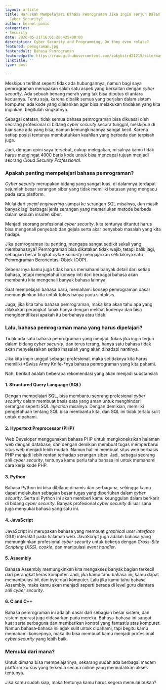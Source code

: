 ```yaml
---
layout: article
title: Haruskah Mempelajari Bahasa Pemrograman Jika Ingin Terjun Dalam Bidang
  Cyber Security?
author: kernel-panic
categories:
- Security
date: 2020-05-21T16:01:28.425+00:00
description: Cyber Security and Programming, Do they even relate?
featured: pemograman.jpg
featuredalt: Bahasa Pemrograman
featuredpath: https://raw.githubusercontent.com/zakybstrd21215/site/master/static/uploads
linktitle: ''
type: post

---
```

Meskipun terlihat seperti tidak ada hubungannya, namun bagi saya pemrograman merupakan salah satu aspek yang berkaitan dengan *cyber security*. Ada sebuah benang merah yang tak bisa diputus di antara keduanya. Tentu saja, karena dibalik semua yang berjalan dalam sistem komputer, ada kode yang dijalankan agar bisa melakukan tindakan yang kita inginkan, begitulah singkatnya.

Sebagai catatan, tidak semua bahasa pemrograman bisa dikuasai oleh seorang profesional di bidang *cyber security* secara tunggal, meskipun di luar sana ada yang bisa, namun kemungkinannya sangat kecil. Karena setiap posisi tentunya membutuhkan keahlian yang berbeda dan terpisah juga.

Jadi, dengan opini saya tersebut, cukup melegakan, misalnya kamu tidak harus mengingat 4000 baris kode untuk bisa mencapai tujuan menjadi seorang *Cloud Security Professional.*

### Apakah penting mempelajari bahasa pemrograman?

*Cyber security* merupakan bidang yang sangat luas, di dalamnya terdapat sejumlah besar serangan siber yang tidak memiliki batasan yang mengacu pada satu platform.

Mulai dari *social engineering* sampai ke serangan SQL misalnya, dan masih banyak lagi berbagai jenis serangan yang memerlukan metode berbeda dalam sebuah insiden siber.

Menjadi seorang profesional *cyber security*, kita tentunya dituntut harus bisa mengenali penyebab dan gejala serta akar penyebab masalah yang kita hadapi.

Jika pemrograman itu penting, mengapa sangat sedikit sekali yang membahasnya? Pemrograman bisa dikatakan tidak wajib, tetapi balik lagi, sebagian besar tingkat *cyber security* mengajarkan setidaknya satu Pemrograman Berorientasi Objek (OOP).

Sebenarnya kamu juga tidak harus memahami banyak detail dari setiap bahasa, tetapi mengetahui konsep inti dari berbagai bahasa akan membantu kita mengenali banyak bahasa lainnya.

Saat mempelajari bahasa baru, memahami konsep pemrograman dasar memungkinkan kita untuk fokus hanya pada sintaksis.

Juga, jika kita tahu bahasa pemrograman, maka kita akan tahu apa yang dilakukan perangkat lunak hanya dengan melihat kodenya dan bisa mengidentifikasi apakah itu berbahaya atau tidak.

### Lalu, bahasa pemrograman mana yang harus dipelajari?

Tidak ada satu bahasa pemrograman yang menjadi fokus jika ingin terjun dalam bidang *cyber security*, dan terus terang, hanya satu bahasa tidak akan menyelesaikan setiap masalah yang akan dihadapi nantinya.

Jika kita ingin unggul sebagai profesional, maka setidaknya kita harus memiliki *Swiss Army Knife-*nya bahasa pemrograman yang kita pahami.

Nah, berikut adalah beberapa rekomendasi yang akan menjadi substansial:

#### 1. Structured Query Language (SQL)

Dengan mempelajari SQL, bisa membantu seorang profesional *cyber security* dalam membuat basis data yang aman untuk menghindari serangan seperti *SQL Injection* misalnya. Dengan demikian, memiliki pengetahuan tentang SQL bisa membantu kita, dan SQL ini tidak terlalu sulit untuk dipahami.

#### 2. Hypertext Preprocessor (PHP)

Web Developer menggunakan bahasa PHP untuk mengkoneksikan halaman web dengan database, dan dengan demikian membuat tugas memperbarui situs web menjadi lebih mudah. Namun hal ini membuat situs web berbasis PHP menjadi lebih rentan terhadap serangan siber. Jadi, sebagai seorang ahli *cyber security*, tentunya kamu perlu tahu bahasa ini untuk memahami cara kerja kode PHP.

#### 3. Python

Bahasa Python ini bisa dibilang dinamis dan serbaguna, sehingga kamu dapat melakukan sebagian besar tugas yang diperlukan dalam *cyber security*. Serta si Python ini akan memberi kamu keunggulan dalam berkarir di bidang *cyber security*. Banyak profesional *cyber security* di luar sana juga menyukai bahasa yang satu ini.

#### 4. JavaScript

JavaScript ini merupakan bahasa yang membuat *graphical user interface* (GUI) interaktif pada halaman web. JavaScript juga adalah bahasa yang memungkinkan profesional *cyber security* untuk bekerja dengan *Cross-Site Scripting (XSS)*, *cookie*, dan manipulasi *event handler*.

#### 5. Assembly

Bahasa Assembly memungkinkan kita mengakses banyak bagian terkecil dari perangkat keras komputer. Jadi, jika kamu tahu bahasa ini, kamu dapat memanipulasi bit dan byte dari komputer. Lalu jika kamu tahu bahasa Assembly, maka kamu akan menjadi seperti berada di level *guru* diantara ahli *cyber security*.

#### 6. C and C++

Bahasa pemrograman ini adalah dasar dari sebagian besar sistem, dan sistem operasi juga didasarkan pada mereka. Bahasa-bahasa ini sangat kuat serta serbaguna dan memberikan kontrol yang fantastis atas komputer. Namun bahasa-bahasa ini agak sulit untuk dipahami, tapi begitu kamu memahami konsepnya, maka itu bisa membuat kamu menjadi profesional *cyber security* yang lebih baik.

### Memulai dari mana?

Untuk dimana bisa mempelajarinya, sekarang sudah ada berbagai macam platform kursus yang tersedia secara online yang memudahkan akses tentunya.

Jika kamu sudah siap, maka tentunya kamu harus segera memulai bukan?
